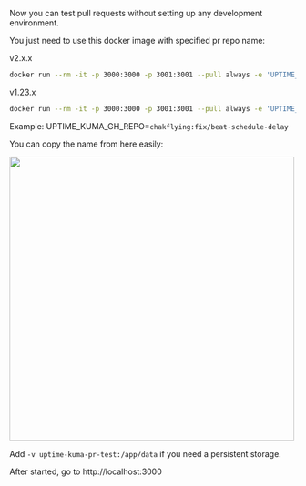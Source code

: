 Now you can test pull requests without setting up any development environment.

You just need to use this docker image with specified pr repo name:

v2.x.x

```bash
docker run --rm -it -p 3000:3000 -p 3001:3001 --pull always -e 'UPTIME_KUMA_GH_REPO=<PR REPO, YOU CAN COPY>' louislam/uptime-kuma:pr-test2
```

v1.23.x

```bash
docker run --rm -it -p 3000:3000 -p 3001:3001 --pull always -e 'UPTIME_KUMA_GH_REPO=<PR REPO, YOU CAN COPY>' louislam/uptime-kuma:pr-test
```

Example: UPTIME_KUMA_GH_REPO=`chakflying:fix/beat-schedule-delay`

You can copy the name from here easily:

<img src="https://user-images.githubusercontent.com/1336778/189304667-f0dbce41-95d1-4828-a0e4-e210859a160c.png" width=500 />

Add `-v uptime-kuma-pr-test:/app/data` if you need a persistent storage.

After started, go to http://localhost:3000
